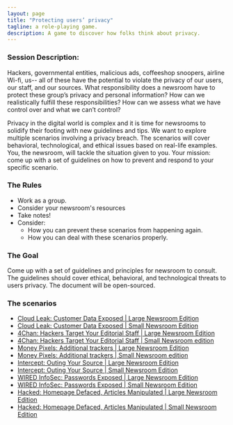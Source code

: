 ```yaml
---
layout: page
title: "Protecting users’ privacy"
tagline: a role-playing game.
description: A game to discover how folks think about privacy.
---
```


### Session Description:

Hackers, governmental entities, malicious ads, coffeeshop snoopers, airline Wi-fi, us-- all of these have the potential to violate the privacy of our users, our staff, and our sources. What responsibility does a newsroom have to protect these group’s privacy and personal information? How can we realistically fulfill these responsibilities? How can we assess what we have control over and what we can’t control?

Privacy in the digital world is complex and it is time for newsrooms to solidify their footing with new guidelines and tips. We want to explore multiple scenarios involving a privacy breach. The scenarios will cover behavioral, technological, and ethical issues based on real-life examples. You, the newsroom, will tackle the situation given to you. Your mission: come up with a set of guidelines on how to prevent and respond to your specific scenario.

### The Rules
+ Work as a group.
+ Consider your newsroom's resources
+ Take notes!
+ Consider:
  + How you can prevent these scenarios from happening again.
  + How you can deal with these scenarios properly.

### The Goal
Come up with a set of guidelines and principles for newsroom to consult. The guidelines should cover ethical, behavioral, and technological threats to users privacy. The document will be open-sourced.

### The scenarios

+ [Cloud Leak: Customer Data Exposed \| Large Newsroom Edition](./scenarios/01-cloud-leak-1.html)
+ [Cloud Leak: Customer Data Exposed \| Small Newsroom Edition](./scenarios/02-cloud-leak-2.html)
+ [4Chan: Hackers Target Your Editorial Staff \| Large Newsroom Edition](./scenarios/03-hackers-target-1.html)
+ [4Chan: Hackers Target Your Editorial Staff \| Small Newsroom edition](./scenarios/04-hackers-target-2.html)
+ [Money Pixels: Additional trackers \| Large Newsroom Edition](./scenarios/05-money-pixels-1.html)
+ [Money Pixels: Additional trackers \| Small Newsroom edition](./scenarios/06-money-pixels-2.html)
+ [Intercept: Outing Your Source \| Large Newsroom Edition](./scenarios/07-outing-your-source-1.html)
+ [Intercept: Outing Your Source \| Small Newsroom Edition](./scenarios/08-outing-your-source-2.html)
+ [WIRED InfoSec: Passwords Exposed \| Large Newsroom Edition](./scenarios/09-passwords-exposed-1.html)
+ [WIRED InfoSec: Passwords Exposed \| Small Newsroom Edition](./scenarios/10-passwords-exposed-2.html)
+ [Hacked: Homepage Defaced, Articles Manipulated \| Large Newsroom Edition](./scenarios/11-homepage-hacked-1.html)
+ [Hacked: Homepage Defaced, Articles Manipulated \| Small Newsroom Edition](./scenarios/12-homepage-hacked-2.html)
